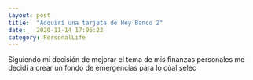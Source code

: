 ```yaml
---
layout: post
title:  "Adquirí una tarjeta de Hey Banco 2"
date:   2020-11-14 17:06:22
category: PersonalLife
---
```

Siguiendo mi decisión de mejorar el tema de mis finanzas personales me decidí a crear un fondo de emergencias
para lo cúal selec